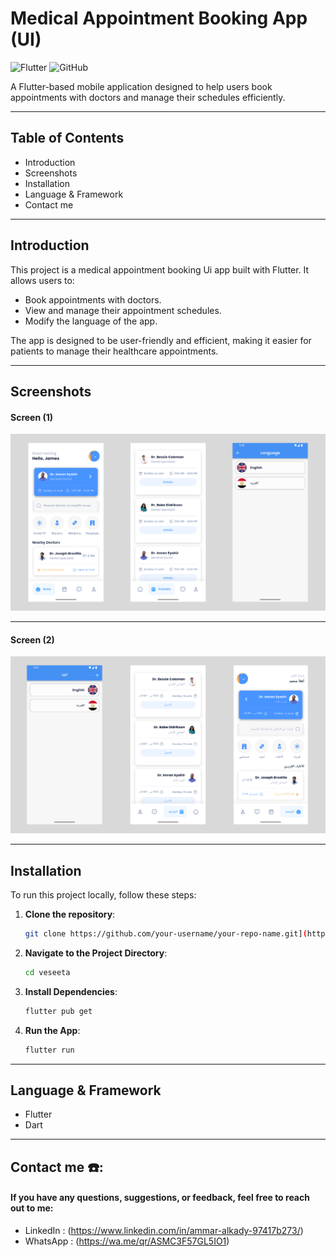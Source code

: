 # Medical Appointment Booking App (UI)

![Flutter](https://img.shields.io/badge/Flutter-%2302569B.svg?style=for-the-badge&logo=Flutter&logoColor=white)
![GitHub](https://img.shields.io/badge/GitHub-%23121011.svg?style=for-the-badge&logo=github&logoColor=white)

A Flutter-based mobile application designed to help users book appointments with doctors and manage their schedules efficiently.

---

## Table of Contents
- Introduction
- Screenshots
- Installation
- Language & Framework
- Contact me

---

## Introduction

This project is a medical appointment booking Ui app built with Flutter. It allows users to:
- Book appointments with doctors.
- View and manage their appointment schedules.
- Modify the language of the app.

The app is designed to be user-friendly and efficient, making it easier for patients to manage their healthcare appointments.

---

## Screenshots

#### **Screen** (1)
<img src="https://github.com/AmmarAlkady49/vezeeta/blob/master/assets/media/2.png">

---

#### **Screen** (2)
<img src="https://github.com/AmmarAlkady49/vezeeta/blob/master/assets/media/1.png">

---

## Installation

To run this project locally, follow these steps:

1. **Clone the repository**:
   ```bash
   git clone https://github.com/your-username/your-repo-name.git](https://github.com/AmmarAlkady49/vezeeta.git
2. **Navigate to the Project Directory**:
   ```bash
   cd veseeta
3. **Install Dependencies**:
   ```bash
   flutter pub get
4. **Run the App**:
   ```bash
   flutter run

---

## Language & Framework
- Flutter
- Dart

---

## Contact me ☎️:

#### If you have any questions, suggestions, or feedback, feel free to reach out to me:
- LinkedIn : (https://www.linkedin.com/in/ammar-alkady-97417b273/)
- WhatsApp : (https://wa.me/qr/ASMC3F57GL5IO1)
